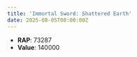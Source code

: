 ```yaml
---
title: 'Immortal Sword: Shattered Earth'
date: 2025-08-05T00:00:00Z
---
```

- **RAP**: 73287
- **Value**: 140000
